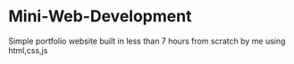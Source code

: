 # Mini-Web-Development
Simple portfolio website built in less than 7 hours from scratch by me using html,css,js
